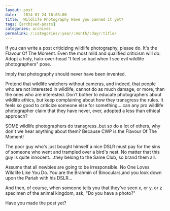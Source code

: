 ```yaml
---
layout: post
date:	2014-01-24 16:03:00
title:  Wildlife Photography Have you panned it yet?
tags: [archived-posts]
categories: archives
permalink: /:categories/:year/:month/:day/:title/
---
```

If you can write a post criticizing wildlife photography, please do. It's the Flavour Of The Moment. 
Even the most mild and qualified criticism will do. Adopt a holy, halo-over-head "I feel so bad when I see evil wildlife photographers" pose. 

Imply that photography should never have been invented. 

Pretend that wildlife watchers without cameras, and indeed, that people who are not interested in wildlife, cannot  do as much damage, or more, than the ones who are interested. Don't bother to educate photographers about wildlife ethics, but keep complaining about how they transgress the rules.  It feels so good to criticize someone else for something....can any pro wildlife photographer claim that they have never, ever, adopted a less than ethical approach? 

SOME wildlife photographers  do transgress..but so do a lot of others, why don't we hear anything about them?  Because CWP is the Flavour Of The Moment! 

The poor guy who's just bought himself a nice DSLR must pay for the sins of someone who went and trampled over a bird's nest. No matter that this guy is quite innocent....they belong to the Same Club, so brand them all. 

Assume that all newbies are going to be irresponsible. No One Loves Wildlife Like You Do. You are the Brahmin of Binoculars,and you look down upon the Pariah with his DSLR...

And then, of course, when someone tells you that they've seen x, or y, or z specimen of the animal kingdom, ask, "Do you have a photo?"

Have you made the post yet?
